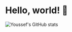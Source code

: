 # Hello, world! 🌟

![Youssef's GitHub stats](https://github-readme-stats.vercel.app/api?username=yousseeefashrraf&show_icons=true&theme=radical)
<!--
**yousseeefashrraf/yousseeefashrraf** is a ✨ _special_ ✨ repository because its `README.md` (this file) appears on your GitHub profile.

Here are some ideas to get you started:

- 🔭 I’m currently working on ...
- 🌱 I’m currently learning ...
- 👯 I’m looking to collaborate on ...
- 🤔 I’m looking for help with ...
- 💬 Ask me about ...
- 📫 How to reach me: ...
- 😄 Pronouns: ...
- ⚡ Fun fact: ...
-->
